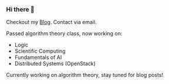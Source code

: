 ### Hi there 👋

Checkout my [Blog](https://clstb.codes/blog). Contact via email.

Passed algorithm theory class, now working on:
* Logic
* Scientific Computing
* Fundamentals of AI
* Distributed Systems (OpenStack)

Currently working on algorithm theory, stay tuned for blog posts!

<!--
**clstb/clstb** is a ✨ _special_ ✨ repository because its `README.md` (this file) appears on your GitHub profile.

Here are some ideas to get you started:

- 🔭 I’m currently working on ...
- 🌱 I’m currently learning ...
- 👯 I’m looking to collaborate on ...
- 🤔 I’m looking for help with ...
- 💬 Ask me about ...
- 📫 How to reach me: ...
- 😄 Pronouns: ...
- ⚡ Fun fact: ...
-->
